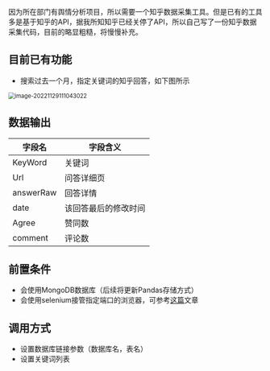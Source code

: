 因为所在部门有舆情分析项目，所以需要一个知乎数据采集工具。但是已有的工具多是基于知乎的API，据我所知知乎已经关停了API，所以自己写了一份知乎数据采集代码，目前的略显粗糙，将慢慢补充。

## 目前已有功能

- 搜索过去一个月，指定关键词的知乎回答，如下图所示

<img src="https://euclid-picgo.oss-cn-shenzhen.aliyuncs.com/image/202211291110085.png" alt="image-20221129111043022" style="zoom: 80%;" />

## 数据输出

| 字段名    | 字段含义             |
| --------- | -------------------- |
| KeyWord   | 关键词               |
| Url       | 问答详细页           |
| answerRaw | 回答详情             |
| date      | 该回答最后的修改时间 |
| Agree     | 赞同数               |
| comment   | 评论数               |

## 前置条件

- 会使用MongoDB数据库（后续将更新Pandas存储方式）
- 会使用selenium接管指定端口的浏览器，可参考[这篇](https://blog.csdn.net/weixin_45081575/article/details/126389273)文章

## 调用方式

- 设置数据库链接参数（数据库名，表名）
- 设置关键词列表

